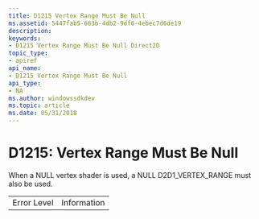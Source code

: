 ```yaml
---
title: D1215 Vertex Range Must Be Null
ms.assetid: 5447fab5-663b-4db2-9df6-4ebec7d6de19
description: 
keywords:
- D1215 Vertex Range Must Be Null Direct2D
topic_type:
- apiref
api_name:
- D1215 Vertex Range Must Be Null
api_type:
- NA
ms.author: windowssdkdev
ms.topic: article
ms.date: 05/31/2018
---
```


# D1215: Vertex Range Must Be Null

When a NULL vertex shader is used, a NULL D2D1\_VERTEX\_RANGE must also be used.



|             |             |
|-------------|-------------|
| Error Level | Information |



 

 

 




